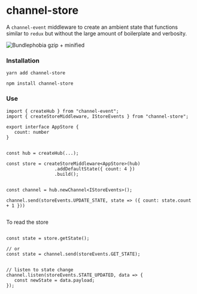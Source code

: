# channel-store

A `channel-event` middleware to create an ambient state that functions similar to `redux` but without the large amount of boilerplate and verbosity.

![Bundlephobia gzip + minified](https://badgen.net/bundlephobia/minzip/channel-store)

### Installation

`yarn add channel-store`

`npm install channel-store`

### Use

``` tsx
import { createHub } from "channel-event";
import { createStoreMiddleware, IStoreEvents } from "channel-store";

export interface AppStore {
   count: number
}


const hub = createHub(...);

const store = createStoreMiddleware<AppStore>(hub)
                  .addDefaultState({ count: 4 })
                  .build();


const channel = hub.newChannel<IStoreEvents>();

channel.send(storeEvents.UPDATE_STATE, state => ({ count: state.count + 1 }))


```

To read the store 

``` tsx

const state = store.getState();

// or
const state = channel.send(storeEvents.GET_STATE);


// listen to state change
channel.listen(storeEvents.STATE_UPDATED, data => {
   const newState = data.payload;
});

```